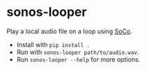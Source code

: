 # sonos-looper

Play a local audio file on a loop using [SoCo](https://github.com/SoCo/SoCo).

- Install with `pip install .`
- Run with `sonos-looper path/to/audio.wav`.
- Run `sonos-looper --help` for more options.

